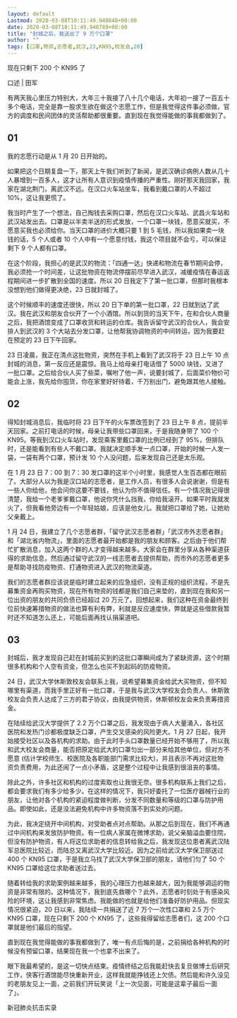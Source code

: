 ```yaml
---
layout: default
Lastmod: 2020-03-08T10:11:49.948848+00:00
date: 2020-03-08T10:11:49.948789+00:00
title: "封城之后，我送出了 9 万个口罩"
author: ""
tags: [口罩,物资,志愿者,武汉,23,KN95,校友会,20]
---
```


现在只剩下 200 个 KN95 了

口述 | 田军

有两天我心里压力特别大，大年三十我接了八十几个电话，大年初一接了一百五十多个电话，完全是靠一股求生欲在做这个志愿工作，但是我觉得这件事必须做，官方的调度和民间团体的灵活帮助都很重要。直到现在我觉得能做的事我都做到了。

01
--

我的志愿行动是从 1 月 20 日开始的。

如果把这个日期复盘一下，那天上午我们听到了新闻，是武汉确诊病例人数从几十人暴增到一百多人，这才让所有人意识到疫情传播的严重性。刚好那天我回家，我家在湖北荆门，离武汉不远。在汉口火车站坐车，我看到戴口罩的人不超过 10%，这让我更慌了。

我当时产生了一个想法，自己掏钱去采购口罩，然后在汉口火车站、武昌火车站和武汉站发出去。口罩是以半卖半送的形式发放，一个口罩一块钱，愿意买就买，不愿意买我也必须给你。当天口罩的进价大概只要 1 到 5 毛钱，所以我如果卖一块钱的话，5 个人或者 10 个人中有一个愿意付钱，我这个项目就不会亏，可以保证剩下 9 个人都有口罩。

在这个阶段，我担心的是武汉的物流：「四通一达」快递和物流在春节期间会停，我必须抢一个时间差，让这批物资在物流停摆前尽早进入武汉，减缓疫情在春运返程期间进一步扩散到全国的速度。所以 20 日我定下了第一批口罩，但那时我根本没想到他们做得更决绝，23 日就封城了。

这个时候顺丰的速度还很快，所以 20 日下单的第一批口罩，22 日就到达了武汉。我在武汉和朋友合伙开了一个小酒馆。所以到货的当天下午，在和合伙人商量之后，我把酒馆变成了口罩收货和转运的仓库。我告诉留守武汉的合伙人，我会安排人到武汉的 3 个大站去分发口罩，让他帮我协调物资的中间转运，因为我要赶在预定的 23 日下午回家。

23 日凌晨，我正在清点这批物资，突然在手机上看到了武汉将于 23 日上午 10 点封城的消息，第一反应还是震惊。我马上给母亲打电话借了 5000 块钱，又进了一批口罩。之后给合伙人买了些菜，嘱咐了他一声，说要封城了，后面菜价物价可能会上涨，我先给你囤货，你在家里好好待着，千万别出门，避免跟其他人接触。

02
--

得知封城消息后，我临时将 23 日下午的火车票改签到了 23 日上午 8 点，提前半天回家。之前打电话的时候，母亲让我带些口罩回来，于是我随身带了 100 个 KN95。等我到汉口火车站时，发现乘客里戴口罩的比例已经到了 95%，但排队时，还是能看到有些人不戴口罩。我就决定顺手发一点口罩，开始的时候一人发一袋，一袋有两个口罩，预计发 10 个人没问题，后来发现自己还是太乐观。

在 1 月 23 日 7：00 到 7：30 发口罩的这半个小时里，我感觉人生百态都在眼前了。大部分人以为我是汉口站的志愿者，是工作人员，有很多人会说谢谢，但是有一些人你给他，他会问你这要不要钱，他认为你不值得信任。有一个情况我记得很清楚，我给一个老爹爹戴口罩，他说你凭什么挡我，你给我滚开。如果平时我就发火了，但我看他旁边有一个年轻姑娘，应该是他女儿。我就把口罩给了她，让她劝父亲戴上。

1 月 24 日，我建立了几个志愿者群，「留守武汉志愿者群」「武汉市外志愿者群」和「湖北省内物流」，里面的志愿者最开始都是我的朋友和顾客。之后由于他们帮忙扩散消息，加入这两个群的人才变得越来越多。大家会在群里分享从各种渠道获得的求助信息，然后通过留守武汉的一线志愿者去提供帮助，而市外的志愿者更多是帮助寻找防疫物资、打通物资进入武汉的物流渠道。

我们的志愿者群应该说是临时建立起来的应急组织，没有正规的组织流程，不是先募集资金再购买物资，现在所有物资的钱都是我们自己来垫的，直到现在我和另一位出资的朋友的共同负债已经超过 20 万元了。回想起来，我们这种在资金最终到位前快速筹措物资的做法也算有利有弊，利就是反应速度快，弊就是这些借款我暂时还不知道怎么还上，可能后面再找认捐渠道吧。

03
--

封城后，我才发现自己赶在封城前买到的这批口罩瞬间成为了紧缺资源，这个时期很多机构和个人空有资金，但怎么也买不到起码的防疫物资。

24 日，武汉大学休斯敦校友会联系上我，说希望募集资金给武大买物资，但不知哪里有渠道，而我手里正好有一批口罩，于是我与武汉大学校友会负责人、休斯敦校友会负责人达成了三方的君子协议，由我提供物资，休斯顿校友会来负责筹措资金。

在陆续给武汉大学提供了 2.2 万个口罩之后，我发现由于病人大量涌入，各社区医院和发热门诊都极度缺乏口罩，产生交叉感染的风险更大。1 月 27 日起，我开始接受社区以及各机构的求助。由于此时手头口罩数量已经开始不够用了，所以我和武大校友会商量，能否把原定给武大的口罩匀出一部分来给其他单位，但对方不愿意 (估计学校师生、校医院及各职能部门需求比较大)，并且表示不再对这批物资负责费用，为此还闹了一点小矛盾，这是整个过程中让我感到很沮丧的事情。

除此之外，许多社区和机构的过度索取也让我很无奈。很多机构联系上我们之后，都会要求我们有多少给多少。在这样的情况下，我只好委托了一位医疗器械行业的朋友，让他对各个机构的紧迫程度做判断，分发不同数量和等级的口罩与防护用品。即使如此，还是没法避免机构中许多物资落不到实处的问题。

为此，我决定绕开中间机构，对受助者点对点帮助。从那之后到现在，我们不再通过中间机构来发放防护物资。有一位病人家属在微博求助，说父亲脑溢血要住院，但没有防护物资，有人将这位求助者的信息转给我之后，我发现这位患者离武汉陆军总医院比较近，而陆总又离武汉大学比较近。因为之前给武汉大学保卫部送过 400 个 KN95 口罩，于是我立马找了武汉大学保卫部的朋友，请他们匀了 50 个 KN95 口罩给这位求助者送过去。

随着转给我的求助案例越来越多，我的心理压力也越来越大，因为我能够调运的物资是非常有限的。这种情况下，我到底先救哪个？此外，志愿者时刻处于有感染风险的环境，这让我感到非常焦虑。我能做的也就是给他们准备好防护用品。但现实情况很紧迫，20 日以来，我陆续一共捐送了近 7 万个一次性口罩和 2.5 万个 KN95 口罩，现在只剩下 200 个 KN95 了，这些我得留给志愿者们，这 200 个口罩就是他们最后的指望。

直到现在我觉得能做的事我都做到了，唯一有点后悔的是，之前捐给各种机构的时候没有预留口罩，结果现在我一个也拿不出来了。

眼下我最希望的，是这一切快点结束。疫情终结之后我能赶快去复旦做博士后研究工作，侠客行酒馆能尽快重新开业，这样我就能挣钱还上欠债。然后能和许久没见的老朋友见上一面，之前我们开玩笑说「上一次见面，可能是这辈子最后一面了」。

新冠肺炎抗击实录

